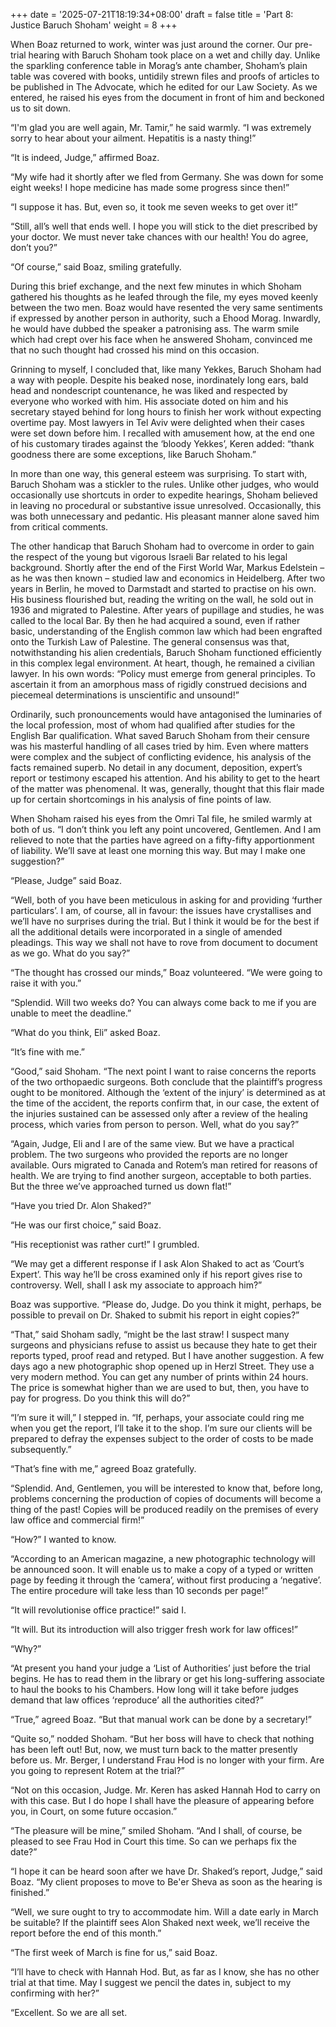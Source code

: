 +++
date = '2025-07-21T18:19:34+08:00'
draft = false
title = 'Part 8: Justice Baruch Shoham'
weight = 8
+++

When Boaz returned to work, winter was just around the corner. Our  pre-trial  hearing with  Baruch Shoham took place on a wet and chilly day.    Unlike  the sparkling  conference table in Morag’s ante chamber, Shoham’s plain table  was covered  with  books,   untidily strewn files and proofs  of  articles  to  be published  in  The  Advocate, which he edited for our  Law  Society.  As  we entered, he raised his eyes from the document in front of him and beckoned us to sit down.

“I'm  glad  you are well again, Mr. Tamir,” he said warmly.  “I  was  extremely sorry to hear about your ailment. Hepatitis is a nasty thing!”

“It is indeed, Judge,” affirmed Boaz.

“My wife had it shortly after we fled from Germany. She was down for some eight weeks! I hope medicine has made some progress since then!”

“I  suppose it has. But, even so, it took me seven weeks  to  get over it!”

“Still, all’s well that ends well. I hope you  will stick to  the  diet prescribed by your doctor. We must never take chances  with  our health! You do agree, don’t you?”

“Of course,” said Boaz, smiling gratefully.



During  this  brief exchange, and the next few minutes in  which  Shoham gathered  his  thoughts as he leafed through the file, my  eyes  moved  keenly between  the two men. Boaz would have resented the very same sentiments if expressed  by  another person in authority, such a Ehood Morag.    Inwardly, he would have dubbed the speaker a patronising ass.  The  warm smile which had crept over his face when he answered Shoham, convinced me that no such thought had crossed his mind on this occasion.

Grinning to myself, I concluded that, like many Yekkes, Baruch Shoham had a way with people. Despite his beaked nose, inordinately long ears, bald  head and  nondescript countenance, he was liked and respected by everyone who worked with him. His associate doted on him and his secretary stayed  behind for  long  hours  to finish her work without expecting overtime  pay. Most  lawyers in Tel Aviv were delighted  when their  cases  were set down before him. I recalled with amusement how, at the end one of his customary tirades  against the ‘bloody Yekkes’, Keren added:  “thank  goodness there  are some exceptions, like Baruch Shoham.”

In more than one way, this general esteem was surprising. To start  with, Baruch Shoham was a stickler to the rules. Unlike  other  judges, who  would  occasionally use shortcuts in order to expedite  hearings,  Shoham believed  in  leaving  no  procedural  or  substantive   issue   unresolved. Occasionally,  this  was both unnecessary and pedantic.  His  pleasant  manner alone saved him from critical comments.

The  other handicap that Baruch Shoham had to overcome in order to  gain the  respect  of  the  young but vigorous Israeli Bar  related  to  his  legal background.  Shortly after the end of the First World War,  Markus Edelstein – as he was  then known – studied law and economics in Heidelberg. After two years  in Berlin, he moved to Darmstadt and started to practise on his own. His business  flourished  but,  reading  the writing on the wall, he sold out  in  1936  and migrated  to  Palestine. After years of pupillage and studies,  he  was called  to  the  local Bar. By then he had acquired a sound,  even  if  rather basic, understanding of  the English common law which  had been engrafted onto the Turkish Law of Palestine. The general consensus was that, notwithstanding his alien credentials,  Baruch Shoham  functioned efficiently in  this  complex legal  environment. At heart, though, he remained a civilian lawyer.  In his own words: “Policy must emerge from general  principles. To ascertain it from an amorphous mass of rigidly  construed decisions and piecemeal determinations is unscientific and unsound!”

Ordinarily, such pronouncements would have antagonised the luminaries of the  local  profession,  most of whom had qualified after studies for the English Bar qualification. What saved Baruch Shoham from their censure was his  masterful  handling of all cases tried by him. Even  where  matters  were complex  and  the subject of conflicting evidence, his analysis of  the  facts remained  superb.  No detail in any document, deposition, expert’s  report  or testimony  escaped  his attention. And his ability to get to the heart  of  the matter was phenomenal. It was, generally, thought that this flair  made up for certain  shortcomings in his analysis of fine points of law.



When Shoham raised his eyes from the Omri Tal file, he smiled warmly  at both of us. “I don’t think you left any point uncovered, Gentlemen. And I am relieved  to note that the parties have agreed on a fifty-fifty apportionment of  liability.  We’ll save at least one morning this way. But may I  make  one suggestion?”

“Please, Judge” said Boaz.

“Well,  both of you have been meticulous in  asking  for and providing ‘further particulars’. I am, of course,  all  in favour:  the issues have crystallises and we’ll have no surprises  during  the trial. But I think it would be for the best if all the additional details were incorporated in a single of amended pleadings. This way we shall not have to rove from document to document as we go. What do you say?”

“The thought has crossed our minds,” Boaz volunteered. “We were going to raise it with you.”

“Splendid. Will two weeks do? You can always come back  to me if you are unable to meet the deadline.”

“What do you think, Eli” asked Boaz.

“It’s fine with me.”

“Good,” said Shoham. “The next point I want to raise concerns the  reports  of the  two  orthopaedic  surgeons. Both conclude that the  plaintiff’s  progress ought to be monitored. Although the ‘extent of the injury’ is determined as at the time of the accident, the reports confirm that, in our case, the extent of the  injuries  sustained can be assessed only after a review  of  the  healing process, which varies from person to person. Well, what do you say?”

“Again, Judge, Eli and I are of the same view.  But we have  a practical  problem.  The two surgeons who provided the reports are no  longer available.  Ours  migrated to Canada and Rotem’s man retired  for reasons of health. We are trying to find another surgeon, acceptable to both parties. But the three we’ve approached turned us down flat!”

“Have you tried Dr. Alon Shaked?”

“He was our first choice,” said Boaz.

“His receptionist was rather curt!” I grumbled.

“We  may  get  a different response if I ask Alon Shaked to  act  as  ‘Court’s Expert’. This way he’ll be cross examined only if his report gives rise  to controversy. Well, shall I ask my associate to approach him?”

Boaz was supportive. “Please  do, Judge. Do  you  think  it might, perhaps, be possible to prevail on  Dr.  Shaked  to submit his report in eight copies?”

“That,”  said Shoham sadly, “might be the last straw! I suspect  many  surgeons and  physicians  refuse to assist us because they hate to get their reports typed, proof read and retyped. But I have another suggestion. A few days ago a new  photographic  shop  opened up  in Herzl Street. They use  a  very  modern method.  You  can  get  any number of prints within 24  hours.  The  price  is somewhat  higher than we are used to but, then, you have to pay for  progress. Do you think this will do?”

“I’m sure it will,” I stepped in. “If, perhaps, your associate could ring me  when you get the report, I’ll take it to the shop. I’m sure our  clients will  be prepared to defray the expenses subject to the order of costs  to  be made subsequently.”

“That’s fine with me,” agreed Boaz gratefully.

“Splendid. And, Gentlemen, you will be interested to know that, before long, problems concerning the  production of  copies  of  documents will become a thing of the past!  Copies will be produced readily on the premises of every law office  and commercial firm!”

“How?” I wanted to know.

“According  to  an American magazine, a new photographic  technology  will  be announced soon. It will enable us to make a copy of a typed or written page by feeding it through the ‘camera’, without  first producing a  ‘negative’. The entire procedure will take less than 10 seconds per page!”

“It will revolutionise office practice!” said I.

“It  will. But its introduction will also trigger  fresh work  for law offices!”

“Why?”

“At present you hand your judge a ‘List of Authorities’ just  before the trial begins. He has to read them in the library or get his long-suffering associate to haul the books to his Chambers. How long will  it take  before judges demand that law offices ‘reproduce’ all the authorities cited?”

“True,” agreed Boaz. “But that manual work can be done by a secretary!”

“Quite  so,” nodded Shoham. “But her boss will have to check that  nothing  has been left out! But, now, we must turn back to the matter presently before us. Mr. Berger, I understand Frau Hod is  no longer with your firm. Are you going to represent Rotem at the trial?”

“Not  on this occasion, Judge. Mr. Keren has asked Hannah Hod to carry on  with  this case.  But  I do hope I shall have the pleasure of appearing  before  you,  in Court, on some future occasion.”

“The pleasure will be mine,” smiled Shoham. “And I shall, of course, be pleased to see Frau Hod in Court this time. So can we perhaps fix the date?”

“I  hope it can be heard soon after we have Dr. Shaked’s report,  Judge,”  said Boaz.  “My  client proposes to move to Be'er Sheva as soon as the  hearing  is finished.”

“Well,  we sure ought to try to accommodate him. Will  a  date early in March be suitable? If the plaintiff sees Alon Shaked next week, we’ll receive the report before the end of this month.”

“The first week of March is fine for us,” said Boaz.

“I’ll have to check with Hannah Hod. But, as far as I know, she has no other trial at that time. May I suggest we pencil the dates in, subject  to my confirming with her?”

“Excellent. So  we are  all set.  